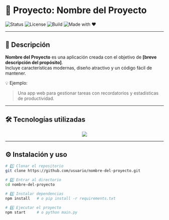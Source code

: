 # 🚀 Proyecto: Nombre del Proyecto

![Status](https://img.shields.io/badge/status-en%20desarrollo-yellow)
![License](https://img.shields.io/badge/licencia-MIT-blue)
![Build](https://img.shields.io/badge/build-passing-brightgreen)
![Made with ❤️](https://img.shields.io/badge/made%20with-%E2%9D%A4-red)

---

## 🧠 Descripción

**Nombre del Proyecto** es una aplicación creada con el objetivo de **[breve descripción del propósito]**.  
Incluye características modernas, diseño atractivo y un código fácil de mantener.

💡 Ejemplo:  
> Una app web para gestionar tareas con recordatorios y estadísticas de productividad.

---

## 🛠️ Tecnologías utilizadas

<p align="center">
  <img src="https://skillicons.dev/icons?i=html,css,js,react,nodejs,java,mysql,python,git,github,vscode" />
</p>

---

## ⚙️ Instalación y uso

```bash
# 1️⃣ Clonar el repositorio
git clone https://github.com/usuario/nombre-del-proyecto.git

# 2️⃣ Entrar al directorio
cd nombre-del-proyecto

# 3️⃣ Instalar dependencias
npm install   # o pip install -r requirements.txt

# 4️⃣ Ejecutar el proyecto
npm start     # o python main.py

